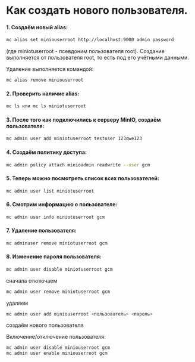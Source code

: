 # Как создать нового пользователя.

#### 1. Создаём новый alias:

```bash
mc alias set miniouserroot http://localhost:9000 admin password
```

(где miniotuserroot - псевдоним пользователя root). Создание выполняется от пользователя root, то есть под его учётными данными.

Удаление выполняется командой:

```bash
mc alias remove miniouserroot
```

#### 2. Проверить наличие alias:

```bash
mc ls или mc ls miniotuserroot
```

#### 3. После того как подключились к серверу MinIO, создаём пользователя:

```bash
mc admin user add miniotuserroot testuser 123qwe123
```

#### 4. Создаём политику доступа:

```bash
mc admin policy attach minioadmin readwrite --user gcm
```

#### 5. Теперь можно посмотреть список всех пользователей:

```bash
mc admin user list miniotuserroot
```

#### 6. Смотрим информацию о пользователе:

```bash
mc admin user info miniotuserroot gcm
```

#### 7. Удаление пользователя:

```bash
mc adminuser remove miniotuserroot gcm
```

#### 8. Изменение пароля пользователя:

```bash
mc admin user disable miniotuserroot gcm
```

сначала отключаем

```bash
mc admin user remove miniotuserroot gcm
```

удаляем

```bash
mc admin user add miniouserroot <пользователь> <пароль>
```

создаём нового пользователя

Включение/отключение пользователя:

```bash
mc admin user disable miniouserroot gcm
mc admin user enable miniouserroot gcm
```
